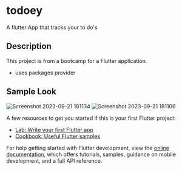 # todoey
A flutter App that tracks your to do's

## Description

This project is from a bootcamp for a Flutter application.
- uses packages provider

## Sample Look
![Screenshot 2023-09-21 181134](https://github.com/Sherry-jsp/todoey/assets/111681310/d68890a3-29c9-4f9a-9d0b-7f997bc7ffc3)
![Screenshot 2023-09-21 181106](https://github.com/Sherry-jsp/todoey/assets/111681310/f093ea28-ad96-4ed1-8ddb-ff7c501de701)



A few resources to get you started if this is your first Flutter project:

- [Lab: Write your first Flutter app](https://docs.flutter.dev/get-started/codelab)
- [Cookbook: Useful Flutter samples](https://docs.flutter.dev/cookbook)

For help getting started with Flutter development, view the
[online documentation](https://docs.flutter.dev/), which offers tutorials,
samples, guidance on mobile development, and a full API reference.
